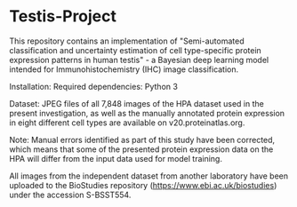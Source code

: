 # Testis-Project
This repository contains an implementation of "Semi-automated classification and uncertainty estimation of cell type-specific protein expression  patterns in human testis" -  a Bayesian deep learning model intended for Immunohistochemistry (IHC) image classification.

Installation: Required dependencies: Python 3

Dataset:
JPEG files of all 7,848 images of the HPA dataset used in the present investigation, as well as the manually annotated protein expression in eight different cell types are available on v20.proteinatlas.org. 

Note: Manual errors identified as part of this study have been corrected, which means that some of the presented protein expression data on the HPA will differ from the input data used for model training. 

All images from the independent dataset from another laboratory have been uploaded to the BioStudies repository (https://www.ebi.ac.uk/biostudies) under the accession S-BSST554.
